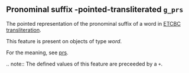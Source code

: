 Pronominal suffix -pointed-transliterated `g_prs`
--------------------------------------------------------------------------------------

The pointed representation of the pronominal suffix of a word in
[ETCBC transliteration](https://shebanq.ancient-data.org/shebanq/static/docs/ETCBC4-transcription.pdf).

This feature is present on objects of type *word*.

For the meaning, see [prs](prs).

.. note::
    The defined values of this feature are preceeded by a `+`.


